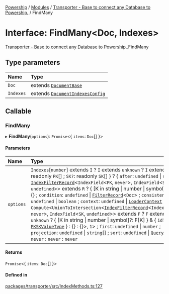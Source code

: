 [Powership](../README.md) / [Modules](../modules.md) / [Transporter - Base to connect any Database to Powership.](../modules/Transporter___Base_to_connect_any_Database_to_Powership_.md) / FindMany

# Interface: FindMany<Doc, Indexes\>

[Transporter - Base to connect any Database to Powership.](../modules/Transporter___Base_to_connect_any_Database_to_Powership_.md).FindMany

## Type parameters

| Name | Type |
| :------ | :------ |
| `Doc` | extends [`DocumentBase`](../modules/Transporter___Base_to_connect_any_Database_to_Powership_.md#documentbase) |
| `Indexes` | extends [`DocumentIndexesConfig`](Transporter___Base_to_connect_any_Database_to_Powership_.DocumentIndexesConfig.md) |

## Callable

### FindMany

▸ **FindMany**(`options`): `Promise`<{ `items`: `Doc`[]  }\>

#### Parameters

| Name | Type |
| :------ | :------ |
| `options` | `Indexes`[`number`] extends `I` ? `I` extends `unknown` ? `I` extends { `PK`: readonly `PK`[] ; `SK?`: readonly `SK`[]  } ? { `after`: `undefined` \| `string` \| [`IndexFilterRecord`](../modules/Transporter___Base_to_connect_any_Database_to_Powership_.md#indexfilterrecord)<`IndexField`<`PK`, `never`\>, `IndexField`<`SK`, `undefined`\>\> extends `R` ? { [K in string \| number \| symbol]: R[K] } : {} ; `condition`: `undefined` \| [`FilterRecord`](../modules/Transporter___Base_to_connect_any_Database_to_Powership_.md#filterrecord)<`Doc`\> ; `consistent`: `undefined` \| `boolean` ; `context`: `undefined` \| [`LoaderContext`](Transporter___Base_to_connect_any_Database_to_Powership_.LoaderContext.md) ; `filter`: `Compute`<`UnionToIntersection`<[`IndexFilterRecord`](../modules/Transporter___Base_to_connect_any_Database_to_Powership_.md#indexfilterrecord)<`IndexField`<`PK`, `never`\>, `IndexField`<`SK`, `undefined`\>\> extends `F` ? `F` extends `unknown` ? { [K in string \| number \| symbol]?: F[K] } & { `id?`: [`PKSKValueType`](../modules/Transporter___Base_to_connect_any_Database_to_Powership_.md#pkskvaluetype)  } : {} : {}\>, ``1``\> ; `first`: `undefined` \| `number` ; `projection`: `undefined` \| `string`[] ; `sort`: `undefined` \| [`QuerySort`](../modules/Transporter___Base_to_connect_any_Database_to_Powership_.md#querysort)  } : `never` : `never` : `never` |

#### Returns

`Promise`<{ `items`: `Doc`[]  }\>

#### Defined in

[packages/transporter/src/IndexMethods.ts:127](https://github.com/antoniopresto/powership/blob/2672a73/packages/transporter/src/IndexMethods.ts#L127)
